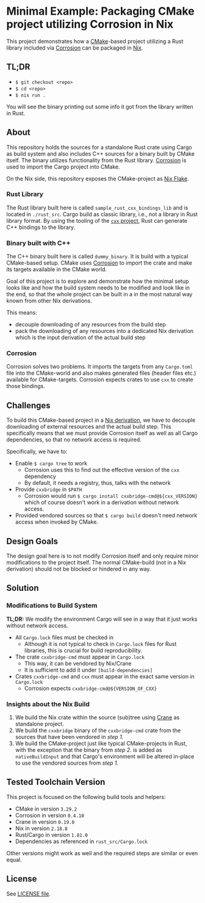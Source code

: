# Minimal Example: Packaging CMake project utilizing Corrosion in Nix

This project demonstrates how a [CMake](https://cmake.org/)-based project
utilizing a Rust library included via
[Corrosion](https://github.com/corrosion-rs/corrosion) can be packaged in
[Nix](https://nixos.org/).

## TL;DR

- `$ git checkout <repo>`
- `$ cd <repo>`
- `$ nix run .`

You will see the binary printing out some info it got from the library written
in Rust.

## About

This repository holds the sources for a standalone Rust crate using Cargo as
build system and also includes C++ sources for a binary built by CMake itself.
The binary utilizes functionality from the Rust library.
[Corrosion](https://github.com/corrosion-rs/corrosion) is used to import the
Cargo project into CMake.

On the Nix side, this repository exposes the CMake-project as
[Nix Flake](https://nixos.wiki/wiki/Flakes).

### Rust Library

The Rust library built here is called `sample_rust_cxx_bindings_lib` and is
located in `./rust_src`. Cargo build as classic library, i.e., not a library
in Rust library format. By using the tooling of the
[`cxx` project](https://cxx.rs/), Rust can generate C++ bindings to the library.

### Binary built with C++

The C++ binary built here is called `dummy_binary`. It is build with a typical
CMake-based setup. CMake uses [Corrosion](https://github.com/corrosion-rs/corrosion)
to import the crate and make its targets available in the CMake world.

Goal of this project is to explore and demonstrate how the minimal setup looks
like and how the build system needs to be modified and look like in the end, so
that the whole project can be built in a
in the most natural way known from other Nix derivations.

This means:
- decouple downloading of any resources from the build step
- pack the downloading of any resources into a dedicated Nix derivation
  which is the input derivation of the actual build step

### Corrosion

Corrosion solves two problems. It imports the targets from any `Cargo.toml`
file into the CMake-world and also makes generated files (header files etc.)
available for CMake-targets. Corrosion expects crates to use `cxx` to create
those bindings.

## Challenges

To build this CMake-based project in a [Nix derivation](https://nixos.org/), we
have to decouple downloading of external resources and the actual build step.
This specifically means that we must provide Corrosion itself as well as all
Cargo dependencies, so that no network access is required.

Specifically, we have to:

- Enable `$ cargo tree` to work
  - Corrosion uses this to find out the effective version of the `cxx`
    dependency
  - By default, it needs a registry, thus, talks with the network
- Provide `cxxbridge` in `$PATH`
  - Corrosion would run `$ cargo install cxxbridge-cmd@${cxx_VERSION}` which
    of course doesn't work in a derivation without network access.
- Provided vendored sources so that `$ cargo build` doesn't need network access
  when invoked by CMake.

## Design Goals

The design goal here is to not modify Corrosion itself and only require minor
modifications to the project itself. The normal CMake-build (not in a Nix
derivation) should not be blocked or hindered in any way.

## Solution

### Modifications to Build System

**TL;DR:** We modify the environment Cargo will see in a way that it just works
without network access.

- All `Cargo.lock` files must be checked in
  - Although it is not typical to check in `Cargo.lock` files for Rust
    libraries, this is crucial for build reproducibility.
- The crate `cxxbridge-cmd` must appear in `Cargo.lock`
  - This way, it can be vendored by Nix/Crane
  - It is sufficient to add it under `[build-dependencies]`
- Crates `cxxbridge-cmd` and `cxx` must appear in the exact same version in
  `Cargo.lock`
  - Corrosion expects `cxxbridge-cmd@${VERSION_OF_CXX}`

### Insights about the Nix Build

1. We build the Nix crate within the source (sub)tree using [Crane](https://crane.dev)
   as standalone project.
2. We build the `cxxbridge` binary of the `cxxbridge-cmd` crate from the sources
   that have been vendored in *step 1.*
3. We build the CMake-project just like typical CMake-projects in Rust, with
   the exception that the binary from *step 2.* is added as `nativeBuildInput`
   and that Cargo's environment will be altered in-place to use the vendored
   sources from *step 1.*

## Tested Toolchain Version

This project is focused on the following build tools and helpers:

- CMake in version `3.29.2`
- Corrosion in version `0.4.10`
- Crane in version `0.19.0`
- Nix in version `2.18.8`
- Rust/Cargo in version `1.81.0`
- Dependencies as referenced in `rust_src/Cargo.lock`

Other versions might work as well and the required steps are similar or even
equal.

## License

See [LICENSE file](./LICENSE).
